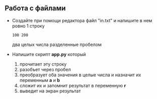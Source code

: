 ## Работа с файлами

* Создайте при помощи редактора файл "in.txt" и напишите в нем ровно 1 строку 
  ```
  100 200
  ```
  два целых числа разделенные пробелом

* Напишите скрипт **app.py** который 
  1. прочитает эту строку
  2. разобъет через пробел 
  3. преобразует оба значения в целые числа и назначит их переменным **a** и **b**
  4. сложит их и запомнит результат в переменную **r**
  5. выведит на экран результат
